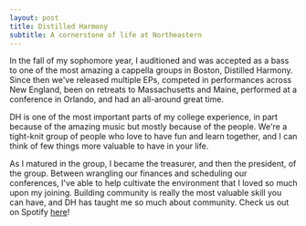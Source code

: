 ```yaml
---
layout: post
title: Distilled Harmony
subtitle: A cornerstone of life at Northeastern
---
```

In the fall of my sophomore year, I auditioned and was accepted as a bass to one of the most amazing a cappella groups in Boston, Distilled Harmony. Since then we've released multiple EPs, competed in performances across New England, been on retreats to Massachusetts and Maine, performed at a conference in Orlando, and had an all-around great time. 

DH is one of the most important parts of my college experience, in part because of the amazing music but mostly because of the people. We're a tight-knit group of people who love to have fun and learn together, and I can think of few things more valuable to have in your life. 

As I matured in the group, I became the treasurer, and then the president, of the group. Between wrangling our finances and scheduling our conferences, I've able to help cultivate the environment that I loved so much upon my joining. Building community is really the most valuable skill you can have, and DH has taught me so much about community. Check us out on Spotify <a href="https://open.spotify.com/artist/2oYLwmWHaHrK4suIVZh8SU?si=onWYwynpRKm06WwEnaS75A">here</a>!
